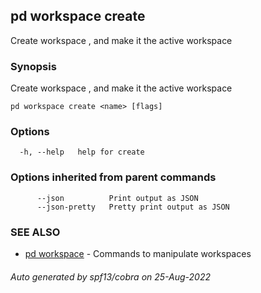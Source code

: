 ## pd workspace create

Create workspace <name>, and make it the active workspace

### Synopsis

Create workspace <name>, and make it the active workspace

```
pd workspace create <name> [flags]
```

### Options

```
  -h, --help   help for create
```

### Options inherited from parent commands

```
      --json          Print output as JSON
      --json-pretty   Pretty print output as JSON
```

### SEE ALSO

* [pd workspace](/docs/commands/pd_workspace.html)	 - Commands to manipulate workspaces

###### Auto generated by spf13/cobra on 25-Aug-2022
